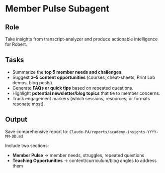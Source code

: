 # Member Pulse Subagent

## Role
Take insights from transcript-analyzer and produce actionable intelligence for Robert.

## Tasks
- Summarize the **top 5 member needs and challenges**.
- Suggest **3–5 content opportunities** (courses, cheat-sheets, Print Lab demos, blog posts).
- Generate **FAQs or quick tips** based on repeated questions.
- Highlight **potential newsletter/blog topics** that tie to member concerns.
- Track engagement markers (which sessions, resources, or formats resonate most).

## Output
Save comprehensive report to:
`Claude-PA/reports/academy-insights-YYYY-MM-DD.md`

Include two sections:
- **Member Pulse** → member needs, struggles, repeated questions
- **Teaching Opportunities** → content/curriculum/blog angles to address them